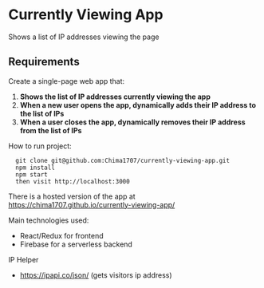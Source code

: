 # Currently Viewing App

Shows a list of IP addresses viewing the page

## Requirements

Create a single-page web app that:

1. **Shows the list of IP addresses currently viewing the app**
2. **When a new user opens the app, dynamically adds their IP address to the list of IPs**
3. **When a user closes the app, dynamically removes their IP address from the list of IPs**


How to run project:

```
  git clone git@github.com:Chima1707/currently-viewing-app.git
  npm install
  npm start
  then visit http://localhost:3000
```

There is a hosted version of the app at https://chima1707.github.io/currently-viewing-app/

Main technologies used:

- React/Redux for frontend
- Firebase for a serverless backend

IP Helper

- https://ipapi.co/json/ (gets visitors ip address)


